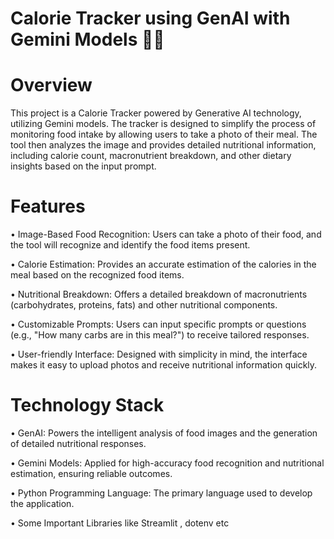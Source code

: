 # Calorie Tracker using GenAI with Gemini Models 🥗🍴

# Overview

  This project is a Calorie Tracker powered by Generative AI technology, utilizing Gemini models. The tracker is designed to simplify the process of monitoring food intake by allowing users to take a photo of their meal. The tool then analyzes the image and provides detailed nutritional information, including calorie count, macronutrient breakdown, and other dietary insights based on the input prompt.

# Features

• Image-Based Food Recognition: Users can take a photo of their food, and the tool will recognize and identify the food items present.

• Calorie Estimation: Provides an accurate estimation of the calories in the meal based on the recognized food items.

• Nutritional Breakdown: Offers a detailed breakdown of macronutrients (carbohydrates, proteins, fats) and other nutritional components.

• Customizable Prompts: Users can input specific prompts or questions (e.g., "How many carbs are in this meal?") to receive tailored responses.

• User-friendly Interface: Designed with simplicity in mind, the interface makes it easy to upload photos and receive nutritional information quickly.

# Technology Stack

• GenAI: Powers the intelligent analysis of food images and the generation of detailed nutritional responses.

• Gemini Models: Applied for high-accuracy food recognition and nutritional estimation, ensuring reliable outcomes.

• Python Programming Language: The primary language used to develop the application.

• Some Important Libraries like Streamlit , dotenv etc
